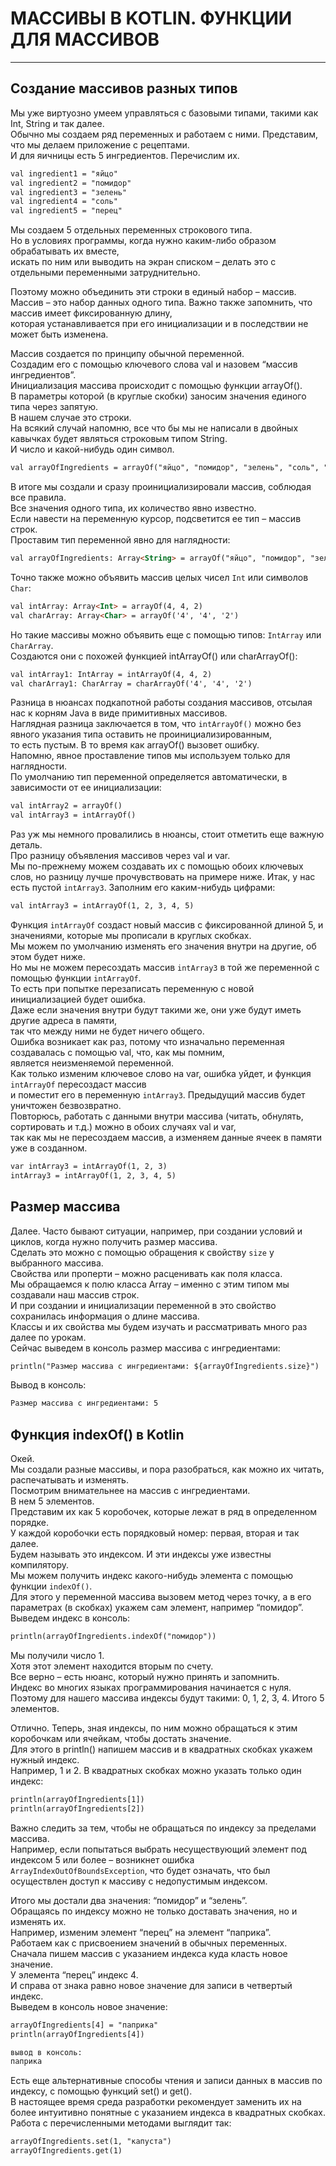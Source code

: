 # МАССИВЫ В KOTLIN. ФУНКЦИИ ДЛЯ МАССИВОВ
---
## Создание массивов разных типов

Мы уже виртуозно умеем управляться с базовыми типами, такими как Int, String и так далее.<br>
Обычно мы создаем ряд переменных и работаем с ними. Представим, что мы делаем приложение с рецептами.<br>
И для яичницы есть 5 ингредиентов. Перечислим их.
```html
val ingredient1 = "яйцо"
val ingredient2 = "помидор"
val ingredient3 = "зелень"
val ingredient4 = "соль"
val ingredient5 = "перец"
```
Мы создаем 5 отдельных переменных строкового типа.<br>
Но в условиях программы, когда нужно каким-либо образом обрабатывать их вместе, <br>
искать по ним или выводить на экран списком – делать это с отдельными переменными затруднительно.

Поэтому можно объединить эти строки в единый набор – массив.<br>
Массив – это набор данных одного типа. Важно также запомнить, что массив имеет фиксированную длину, <br>
которая устанавливается при его инициализации и в последствии не может быть изменена.

Массив создается по принципу обычной переменной.<br>
Создадим его с помощью ключевого слова val и назовем “массив ингредиентов”.<br>
Инициализация массива происходит с помощью функции arrayOf().<br>
В параметры которой (в круглые скобки) заносим значения единого типа через запятую.<br>
В нашем случае это строки. <br>
На всякий случай напомню, все что бы мы не написали в двойных кавычках будет являться строковым типом String.<br>
И число и какой-нибудь один символ.
```html
val arrayOfIngredients = arrayOf("яйцо", "помидор", "зелень", "соль", "перец")
```
В итоге мы создали и сразу проинициализировали массив, соблюдая все правила.<br>
Все значения одного типа, их количество явно известно. <br>
Если навести на переменную курсор, подсветится ее тип – массив строк.<br>
Проставим тип переменной явно для наглядности:
```html
val arrayOfIngredients: Array<String> = arrayOf("яйцо", "помидор", "зелень", "соль", "перец")
```
Точно также можно объявить массив целых чисел `Int` или символов `Char`:
```html
val intArray: Array<Int> = arrayOf(4, 4, 2)
val charArray: Array<Char> = arrayOf('4', '4', '2')
```
Но такие массивы можно объявить еще с помощью типов: `IntArray` или `CharArray`.<br>
Создаются они с похожей функцией intArrayOf() или charArrayOf():
```html
val intArray1: IntArray = intArrayOf(4, 4, 2)
val charArray1: CharArray = charArrayOf('4', '4', '2')
```
Разница в нюансах подкапотной работы создания массивов, отсылая нас к корням Java в виде примитивных массивов.<br>
Наглядная разница заключается в том, что `intArrayOf()` можно без явного указания типа оставить не проинициализированным, <br>
то есть пустым. В то время как arrayOf() вызовет ошибку. <br>
Напомню, явное проставление типов мы используем только для наглядности.<br>
По умолчанию тип переменной определяется автоматически, в зависимости от ее инициализации:
```html
val intArray2 = arrayOf()
val intArray3 = intArrayOf()
```
Раз уж мы немного провалились в нюансы, стоит отметить еще важную деталь.<br>
Про разницу объявления массивов через val и var.<br>
Мы по-прежнему можем создавать их с помощью обоих ключевых слов, но разницу лучше прочувствовать на примере ниже.
Итак, у нас есть пустой `intArray3`. Заполним его каким-нибудь цифрами:
```html
val intArray3 = intArrayOf(1, 2, 3, 4, 5)
```
Функция `intArrayOf` создаст новый массив с фиксированной длиной 5, и значениями, которые мы прописали в круглых скобках.<br>
Мы можем по умолчанию изменять его значения внутри на другие, об этом будет ниже. <br>
Но мы не можем пересоздать массив `intArray3` в той же переменной с помощью функции `intArrayOf`. <br>
То есть при попытке перезаписать переменную с новой инициализацией будет ошибка. <br>
Даже если значения внутри будут такими же, они уже будут иметь другие адреса в памяти, <br>
так что между ними не будет ничего общего. <br>
Ошибка возникает как раз, потому что изначально переменная создавалась с помощью val, что, как мы помним, <br>
является неизменяемой переменной. <br>
Как только изменим ключевое слово на var, ошибка уйдет, и функция `intArrayOf` пересоздаст массив<br>
и поместит его в переменную `intArray3`.
Предыдущий массив будет уничтожен безвозвратно. <br>
Повторюсь, работать с данными внутри массива (читать, обнулять, сортировать и т.д.) можно в обоих случаях val и var, <br>
так как мы не пересоздаем массив, а изменяем данные ячеек в памяти уже в созданном.
```html
var intArray3 = intArrayOf(1, 2, 3)
intArray3 = intArrayOf(1, 2, 3, 4, 5)
```
## Размер массива

Далее. Часто бывают ситуации, например, при создании условий и циклов, когда нужно получить размер массива.<br>
Сделать это можно с помощью обращения к свойству `size` у выбранного массива.<br>
Свойства или проперти – можно расценивать как поля класса.<br>
Мы обращаемся к полю класса Array – именно с этим типом мы создавали наш массив строк. <br>
И при создании и инициализации переменной в это свойство сохранилась информация о длине массива.<br>
Классы и их свойства мы будем изучать и рассматривать много раз далее по урокам. <br>
Сейчас выведем в консоль размер массива с ингредиентами:
```html
println("Размер массива с ингредиентами: ${arrayOfIngredients.size}")
```
Вывод в консоль:
```html
Размер массива с ингредиентами: 5
```
## Функция indexOf() в Kotlin

Окей. <br>
Мы создали разные массивы, и пора разобраться, как можно их читать, распечатывать и изменять.<br>
Посмотрим внимательнее на массив с ингредиентами. <br>
В нем 5 элементов. <br>
Представим их как 5 коробочек, которые лежат в ряд в определенном порядке.<br>
У каждой коробочки есть порядковый номер: первая, вторая и так далее. <br>
Будем называть это индексом. И эти индексы уже известны компилятору. <br>
Мы можем получить индекс какого-нибудь элемента с помощью функции `indexOf()`. <br>
Для этого у переменной массива вызовем метод через точку, а в его параметрах (в скобках) укажем сам элемент, например “помидор”. <br>
Выведем индекс в консоль:
```html
println(arrayOfIngredients.indexOf("помидор"))
```
Мы получили число 1. <br>
Хотя этот элемент находится вторым по счету. <br>
Все верно – есть нюанс, который нужно принять и запомнить. <br>
Индекс во многих языках программирования начинается с нуля. <br>
Поэтому для нашего массива индексы будут такими: 0, 1, 2, 3, 4. Итого 5 элементов.

Отлично. Теперь, зная индексы, по ним можно обращаться к этим коробочкам или ячейкам, чтобы достать значение.<br>
Для этого в println() напишем массив и в квадратных скобках укажем нужный индекс. <br>
Например, 1 и 2. В квадратных скобках можно указать только один индекс:
```html
println(arrayOfIngredients[1])
println(arrayOfIngredients[2])
```
Важно следить за тем, чтобы не обращаться по индексу за пределами массива.<br>
Например, если попытаться выбрать несуществующий элемент под индексом 5 или более – возникнет ошибка<br>
`ArrayIndexOutOfBoundsException`, что будет означать, что был осуществлен доступ к массиву с недопустимым индексом.

Итого мы достали два значения: “помидор” и “зелень”. <br>
Обращаясь по индексу можно не только доставать значения, но и изменять их. <br>
Например, изменим элемент “перец” на элемент “паприка”. <br>
Работаем как с присвоением значений в обычных переменных. <br>
Сначала пишем массив с указанием индекса куда класть новое значение. <br>
У элемента “перец” индекс 4. <br>
И справа от знака равно новое значение для записи в четвертый индекс. <br>
Выведем в консоль новое значение:
```html
arrayOfIngredients[4] = "паприка"
println(arrayOfIngredients[4])

вывод в консоль:
паприка
```
Есть еще альтернативные способы чтения и записи данных в массив по индексу, с помощью функций set() и get(). <br>
В настоящее время среда разработки рекомендует заменить их на более интуитивно понятные с указанием индекса в квадратных скобках. <br>
Работа с перечисленными методами выглядит так:
```html
arrayOfIngredients.set(1, "капуста")
arrayOfIngredients.get(1)
```
